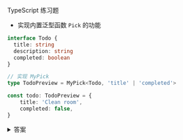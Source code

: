 TypeScript 练习题

- 实现内置泛型函数 `Pick` 的功能

```ts
interface Todo {
  title: string
  description: string
  completed: boolean
}

// 实现 MyPick
type TodoPreview = MyPick<Todo, 'title' | 'completed'>

const todo: TodoPreview = {
    title: 'Clean room',
    completed: false,
}
```

<details>
<summary>答案</summary>

```ts
type MyPick<T, K extends keyof T> = {
  [P in K]: T[P];
};
```

</details>


